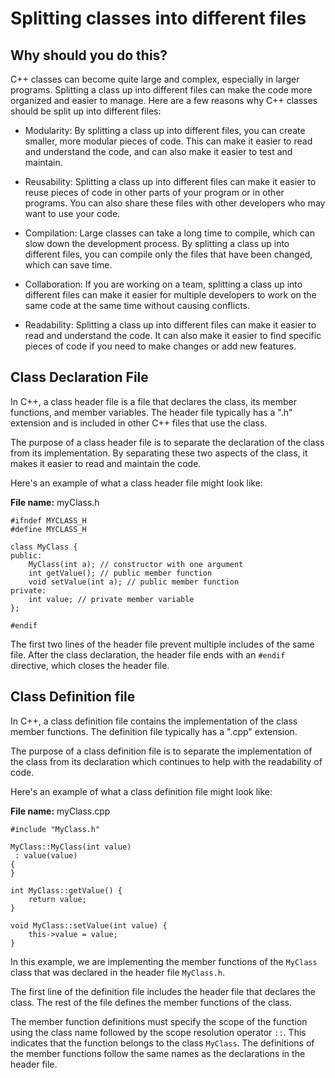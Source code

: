 # Splitting classes into different files

## Why should you do this?
C++ classes can become quite large and complex, especially in larger programs. Splitting a class up into different files can make the code more organized and easier to manage. Here are a few reasons why C++ classes should be split up into different files:

- Modularity: By splitting a class up into different files, you can create smaller, more modular pieces of code. This can make it easier to read and understand the code, and can also make it easier to test and maintain.

- Reusability: Splitting a class up into different files can make it easier to reuse pieces of code in other parts of your program or in other programs. You can also share these files with other developers who may want to use your code.

- Compilation: Large classes can take a long time to compile, which can slow down the development process. By splitting a class up into different files, you can compile only the files that have been changed, which can save time.

- Collaboration: If you are working on a team, splitting a class up into different files can make it easier for multiple developers to work on the same code at the same time without causing conflicts.

- Readability: Splitting a class up into different files can make it easier to read and understand the code. It can also make it easier to find specific pieces of code if you need to make changes or add new features.

## Class Declaration File

In C++, a class header file is a file that declares the class, its member functions, and member variables. The header file typically has a ".h" extension and is included in other C++ files that use the class.

The purpose of a class header file is to separate the declaration of the class from its implementation. By separating these two aspects of the class, it makes it easier to read and maintain the code.

Here's an example of what a class header file might look like:

**File name:** myClass.h

```
#ifndef MYCLASS_H
#define MYCLASS_H

class MyClass {
public:
    MyClass(int a); // constructor with one argument
    int getValue(); // public member function
    void setValue(int a); // public member function
private:
    int value; // private member variable
};

#endif
```

The first two lines of the header file prevent multiple includes of the same file. After the class declaration, the header file ends with an ```#endif``` directive, which closes the header file.

## Class Definition file

In C++, a class definition file contains the implementation of the class member functions. The definition file typically has a ".cpp" extension.

The purpose of a class definition file is to separate the implementation of the class from its declaration which continues to help with the readability of code.

Here's an example of what a class definition file might look like:

**File name:**  myClass.cpp

```
#include "MyClass.h"

MyClass::MyClass(int value) 
 : value(value)
{
}

int MyClass::getValue() {
    return value;
}

void MyClass::setValue(int value) {
    this->value = value;
}
```

In this example, we are implementing the member functions of the ```MyClass``` class that was declared in the header file ```MyClass.h```.

The first line of the definition file includes the header file that declares the class. The rest of the file defines the member functions of the class.

The member function definitions must specify the scope of the function using the class name followed by the scope resolution operator ```::```. This indicates that the function belongs to the class ```MyClass```. The definitions of the member functions follow the same names as the declarations in the header file.
